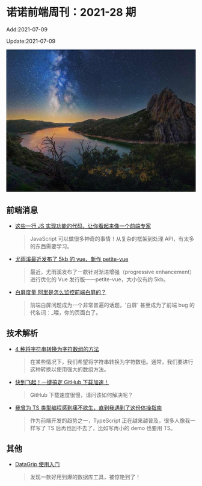 <!--
 * @Description: weekly-28
 * @Author: zoeblow
 * @Email: wangfuyuan@nnuo.com
 * @Date: 2021-5-27 17:20:28
 * @LastEditors: wangfuyuan
 * @LastEditTime: 2021-07-11 21:58:23
 * @FilePath: \nuofe-weekly\2021\weekly-28.md
 -->

# 诺诺前端周刊：2021-28 期

Add:2021-07-09

Update:2021-07-09

![202128](../images/2021/202128.jpg)

## 前端消息

- [这些一行 JS 实现功能的代码，让你看起来像一个前端专家](https://mp.weixin.qq.com/s/TyhoxsjYM5JznFo0ZBdwAw)

  > JavaScript 可以做很多神奇的事情！从复杂的框架到处理 API，有太多的东西需要学习。

- [尤雨溪最近发布了 5kb 的 vue，新作 petite-vue](https://mp.weixin.qq.com/s/z0LW6gwyeYMuBgh34L4c3g)

  > 最近，尤雨溪发布了一款针对渐进增强（progressive enhancement）进行优化的 Vue 发行版——petite-vue，大小仅有约 5kb。

- [白屏度量 阿里是怎么监控前端白屏的？](https://mp.weixin.qq.com/s/kP2uwtjh3f8n3uMNKyc__A)

  > 前端白屏问题成为一个非常普遍的话题，'白屏' 甚至成为了前端 bug 的代名词：\_喂，你的页面白了。

## 技术解析

- [4 种将字符串转换为字符数组的方法](https://mp.weixin.qq.com/s/_46nYhFCVcoNanf-dXkImQ)

  > 在某些情况下，我们希望将字符串转换为字符数组。通常，我们要进行这种转换以使用强大的数组方法。

- [快到飞起！一键搞定 GitHub 下载加速！](https://mp.weixin.qq.com/s/iMf1tArRF0E1dLq3DwgoDg)

  > GitHub 下载速度很慢，请问该如何解决呢？

- [我曾为 TS 类型编程感到痛不欲生，直到我遇到了这份体操指南](https://juejin.cn/post/6885672896128090125)

  > 作为前端开发的趋势之一，TypeScript 正在越来越普及，很多人像我一样写了 TS 后再也回不去了，比如写再小的 demo 也要用 TS。

## 其他

- [DataGrip 使用入门](https://www.cnblogs.com/zuge/p/7397255.html)

  > 发现一款好用到爆的数据库工具，被惊艳到了！
